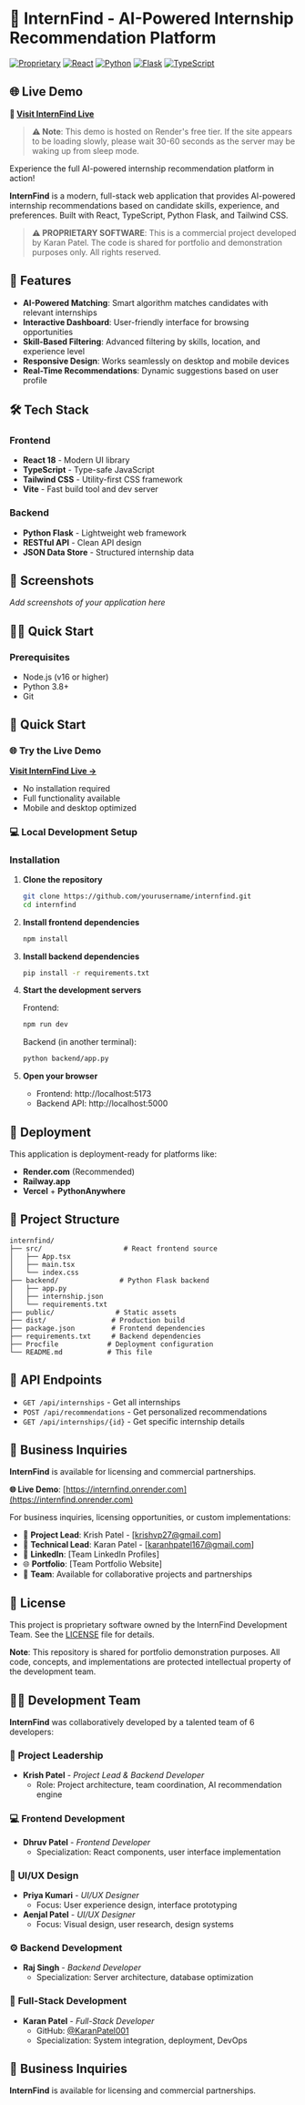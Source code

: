 # 🎯 InternFind - AI-Powered Internship Recommendation Platform

[![Proprietary](https://img.shields.io/badge/License-Proprietary-red.svg)](./LICENSE)
[![React](https://img.shields.io/badge/React-20232A?style=flat&logo=react&logoColor=61DAFB)](https://reactjs.org/)
[![Python](https://img.shields.io/badge/Python-3776AB?style=flat&logo=python&logoColor=white)](https://python.org/)
[![Flask](https://img.shields.io/badge/Flask-000000?style=flat&logo=flask&logoColor=white)](https://flask.palletsprojects.com/)
[![TypeScript](https://img.shields.io/badge/TypeScript-007ACC?style=flat&logo=typescript&logoColor=white)](https://typescriptlang.org/)

## 🌐 Live Demo

**🚀 [Visit InternFind Live](https://internfind.onrender.com)**

> **⚠️ Note**: This demo is hosted on Render's free tier. If the site appears to be loading slowly, please wait 30-60 seconds as the server may be waking up from sleep mode.

Experience the full AI-powered internship recommendation platform in action!

**InternFind** is a modern, full-stack web application that provides AI-powered internship recommendations based on candidate skills, experience, and preferences. Built with React, TypeScript, Python Flask, and Tailwind CSS.

> **⚠️ PROPRIETARY SOFTWARE**: This is a commercial project developed by Karan Patel. The code is shared for portfolio and demonstration purposes only. All rights reserved.

## 🚀 Features

- **AI-Powered Matching**: Smart algorithm matches candidates with relevant internships
- **Interactive Dashboard**: User-friendly interface for browsing opportunities
- **Skill-Based Filtering**: Advanced filtering by skills, location, and experience level
- **Responsive Design**: Works seamlessly on desktop and mobile devices
- **Real-Time Recommendations**: Dynamic suggestions based on user profile

## 🛠️ Tech Stack

### Frontend
- **React 18** - Modern UI library
- **TypeScript** - Type-safe JavaScript
- **Tailwind CSS** - Utility-first CSS framework
- **Vite** - Fast build tool and dev server

### Backend
- **Python Flask** - Lightweight web framework
- **RESTful API** - Clean API design
- **JSON Data Store** - Structured internship data

## 📱 Screenshots

*Add screenshots of your application here*

## 🏃‍♂️ Quick Start

### Prerequisites
- Node.js (v16 or higher)
- Python 3.8+
- Git

## 🚀 Quick Start

### 🌐 Try the Live Demo
**[Visit InternFind Live →](https://internfind.onrender.com)**
- No installation required
- Full functionality available
- Mobile and desktop optimized

### 💻 Local Development Setup

### Installation

1. **Clone the repository**
   ```bash
   git clone https://github.com/yourusername/internfind.git
   cd internfind
   ```

2. **Install frontend dependencies**
   ```bash
   npm install
   ```

3. **Install backend dependencies**
   ```bash
   pip install -r requirements.txt
   ```

4. **Start the development servers**

   Frontend:
   ```bash
   npm run dev
   ```

   Backend (in another terminal):
   ```bash
   python backend/app.py
   ```

5. **Open your browser**
   - Frontend: http://localhost:5173
   - Backend API: http://localhost:5000

## 🚀 Deployment

This application is deployment-ready for platforms like:
- **Render.com** (Recommended)
- **Railway.app**
- **Vercel** + **PythonAnywhere**

## 📂 Project Structure

```
internfind/
├── src/                    # React frontend source
│   ├── App.tsx
│   ├── main.tsx
│   └── index.css
├── backend/               # Python Flask backend
│   ├── app.py
│   ├── internship.json
│   └── requirements.txt
├── public/               # Static assets
├── dist/                # Production build
├── package.json         # Frontend dependencies
├── requirements.txt     # Backend dependencies
├── Procfile            # Deployment configuration
└── README.md           # This file
```

## 🎯 API Endpoints

- `GET /api/internships` - Get all internships
- `POST /api/recommendations` - Get personalized recommendations
- `GET /api/internships/{id}` - Get specific internship details

## 🤝 Business Inquiries

**InternFind** is available for licensing and commercial partnerships. 

**🌐 Live Demo**: [https://internfind.onrender.com](https://internfind.onrender.com)

For business inquiries, licensing opportunities, or custom implementations:
- 📧 **Project Lead**: Krish Patel - [krishvp27@gmail.com]
- 📧 **Technical Lead**: Karan Patel - [karanhpatel167@gmail.com]
- 💼 **LinkedIn**: [Team LinkedIn Profiles]
- 🌐 **Portfolio**: [Team Portfolio Website]
- 👥 **Team**: Available for collaborative projects and partnerships

## 📄 License

This project is proprietary software owned by the InternFind Development Team. See the [LICENSE](LICENSE) file for details.

**Note**: This repository is shared for portfolio demonstration purposes. All code, concepts, and implementations are protected intellectual property of the development team.

## 👨‍💻 Development Team

**InternFind** was collaboratively developed by a talented team of 6 developers:

### 🚀 **Project Leadership**
- **Krish Patel** - *Project Lead & Backend Developer*
  - Role: Project architecture, team coordination, AI recommendation engine

### 💻 **Frontend Development**  
- **Dhruv Patel** - *Frontend Developer*
  - Specialization: React components, user interface implementation

### 🎨 **UI/UX Design**
- **Priya Kumari** - *UI/UX Designer*
  - Focus: User experience design, interface prototyping
- **Aenjal Patel** - *UI/UX Designer* 
  - Focus: Visual design, user research, design systems

### ⚙️ **Backend Development**
- **Raj Singh** - *Backend Developer*
  - Specialization: Server architecture, database optimization

### 🔧 **Full-Stack Development**
- **Karan Patel** - *Full-Stack Developer*
  - GitHub: [@KaranPatel001](https://github.com/KaranPatel001)
  - Specialization: System integration, deployment, DevOps

## 🤝 Business Inquiries

**InternFind** is available for licensing and commercial partnerships.
